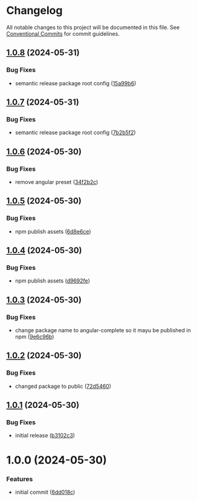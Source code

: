 # Changelog

All notable changes to this project will be documented in this file. See
[Conventional Commits](https://conventionalcommits.org) for commit guidelines.

## [1.0.8](https://github.com/baskeboler/angular-completer/compare/v1.0.7...v1.0.8) (2024-05-31)


### Bug Fixes

* semantic release package root config ([15a99b6](https://github.com/baskeboler/angular-completer/commit/15a99b692c0800f09009e318b5aeae9a1deff958))

## [1.0.7](https://github.com/baskeboler/angular-completer/compare/v1.0.6...v1.0.7) (2024-05-31)


### Bug Fixes

* semantic release package root config ([7b2b5f2](https://github.com/baskeboler/angular-completer/commit/7b2b5f21b34ae3f17e6a57852fab7a747e697d05))

## [1.0.6](https://github.com/baskeboler/angular-completer/compare/v1.0.5...v1.0.6) (2024-05-30)


### Bug Fixes

* remove angular preset ([34f2b2c](https://github.com/baskeboler/angular-completer/commit/34f2b2c189d862c16ed6cb0cd7e6b92832162fef))

## [1.0.5](https://github.com/baskeboler/angular-completer/compare/v1.0.4...v1.0.5) (2024-05-30)


### Bug Fixes

* npm publish assets ([6d8e6ce](https://github.com/baskeboler/angular-completer/commit/6d8e6cea7353cccfdf3e60bb301f50abe5cba7ad))

## [1.0.4](https://github.com/baskeboler/ngx-completer/compare/v1.0.3...v1.0.4) (2024-05-30)


### Bug Fixes

* npm publish assets ([d9692fe](https://github.com/baskeboler/ngx-completer/commit/d9692fe81fc0b30914e506004c40c50f0d9c37db))

## [1.0.3](https://github.com/baskeboler/ngx-completer/compare/v1.0.2...v1.0.3) (2024-05-30)


### Bug Fixes

* change package name to angular-complete so it mayu be published in npm ([9e6c96b](https://github.com/baskeboler/ngx-completer/commit/9e6c96ba894b611fbf721030bfc1bb3a4c8819d2))

## [1.0.2](https://github.com/baskeboler/ngx-completer/compare/v1.0.1...v1.0.2) (2024-05-30)


### Bug Fixes

* changed package to public ([72d5460](https://github.com/baskeboler/ngx-completer/commit/72d5460cf298c3da6f4fa4efa7ec79dcebb423b6))

## [1.0.1](https://github.com/baskeboler/ngx-completer/compare/v1.0.0...v1.0.1) (2024-05-30)


### Bug Fixes

* initial release ([b3102c3](https://github.com/baskeboler/ngx-completer/commit/b3102c362e6de0979bc6d6926f2a37a0bbbda176))

# 1.0.0 (2024-05-30)


### Features

* initial commit ([6dd018c](https://github.com/baskeboler/ngx-completer/commit/6dd018cf319b6c6281a71082fd2d758cebf129cd))
